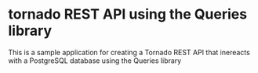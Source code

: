 # tornado REST API using the Queries library
This is a sample application for creating a Tornado REST API that inereacts with a PostgreSQL database using the Queries library
